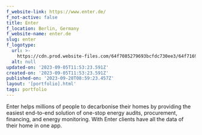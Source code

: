 ```yaml
---
f_website-link: https://www.enter.de/
f_not-active: false
title: Enter
f_location: Berlin, Germany
f_website-name: enter.de
slug: enter
f_logotype:
  url: >-
    https://cdn.prod.website-files.com/64f7085279693bcfdc730ee3/64f7169da865a58831d7884c_Enter.png
  alt: null
updated-on: '2023-09-05T11:53:23.591Z'
created-on: '2023-09-05T11:53:23.591Z'
published-on: '2023-09-28T08:59:23.457Z'
layout: '[portfolio].html'
tags: portfolio
---
```


Enter helps millions of people to decarbonise their homes by providing the easiest end-to-end solution of one-stop energy audits, procurement, financing, and energy monitoring. With Enter clients have all the data of their home in one app.

  

‍
